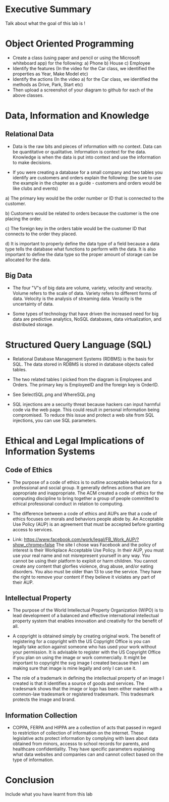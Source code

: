 # Executive Summary
Talk about what the goal of this lab is !

# Object Oriented Programming
* Create a class (using paper and pencil or using the Microsoft whiteboard app) for the following: a) Phone b) House c) Employee
* Identify the features (In the video for the Car class, we identified the properties as Year, Make Model etc)
* Identify the actions (In the video a) for the Car class, we identified the methods as Drive, Park, Start etc)
* Then upload a screenshot of your diagram to github for each of the above classes.

# Data, Information and Knowledge
## Relational Data
* Data is the raw bits and pieces of information with no context. Data can be quantitative or qualitative. Information is context for the data. Knowledge is when the data is put into context and use the information to make decisions.

* If you were creating a database for a small company and two tables you identify are customers and orders explain the following: (be sure to use the example in the chapter as a guide - customers and orders would be like clubs and events) 

a) The primary key would be the order number or ID that is connected to the customer.

b) Customers would be related to orders because the customer is the one placing the order.

c) The foreign key in the orders table would be the customer ID that connects to the order they placed.

d) It is important to properly define the data type of a field because a data type tells the database what functions to perform with the data. It is also important to define the data type so the proper amount of storage can be allocated for the data.

## Big Data
* The four "V"s of big data are volume, variety, velocity and veracity. Volume refers to the scale of data. Variety refers to different forms of data. Velocity is the analysis of streaming data. Veracity is the uncertainty of data.

* Some types of technology that have driven the increased need for big data are predictive analytics, NoSQL databases, data virtualization, and distributed storage.

# Structured Query Language (SQL)
* Relational Database Management Systems (RDBMS) is the basis for SQL. The data stored in RDBMS is stored in database objects called tables. 

* The two related tables I picked from the diagram is Employees and Orders. The primary key is EmployeeID and the foreign key is OrderID.

* See SelectSQL.png and WhereSQL.png

* SQL injections are a security threat because hackers can input harmful code via the web page. This could result in personal information being compromised. To reduce this issue and protect a web site from SQL injections, you can use SQL parameters.

# Ethical and Legal Implications of Information Systems
## Code of Ethics
* The purpose of a code of ethics is to outline acceptable behaviors for a professional and social group. It generally defines actions that are appropriate and inappropriate. The ACM created a code of ethics for the computing discipline to bring together a group of people committed to ethical professional conduct in relation to computing.

* The difference between a code of ethics and AUPs are that a code of ethics focuses on morals and behaviors people abide by. An Acceptable Use Policy (AUP) is an agreement that must be accepted before granting access to services.

* Link: https://www.facebook.com/work/legal/FB_Work_AUP/?show_chrome=false 
The site I chose was Facebook and the policy of interest is their Workplace Acceptable Use Policy. In their AUP, you must use your real name and not misrepresent yourself in any way. You cannot be using their platform to exploit or harm children. You cannot create any content that glorfies violence, drug abuse, and/or eating disorders. You also must be older than 13 to use the service. They have the right to remove your content if they believe it violates any part of their AUP.

## Intellectual Property
* The purpose of the World Intellectual Property Organization (WIPO) is to lead development of a balanced and effective international intellectual property system that enables innovation and creativity for the benefit of all.

* A copyright is obtained simply by creating original work. The benefit of registering for a copyright with the US Copyright Office is you can legally take action against someone who has used your work without your permission. It is advisable to register with the US Copyright Office if you plan on using the image or work commercially. It might be important to copyright the svg image I created because then I am making sure that image is mine legally and only I can use it.

* The role of a trademark in defining the intellectual property of an image I created is that it identifies a source of goods and services. The tradesmark shows that the image or logo has been either marked with a common-law tradesmark or registered tradesmark. This tradesmark protects the image and brand.

## Information Collection
* COPPA, FERPA and HIPPA are a collection of acts that passed in regard to restriction of collection of information on the internet. These legislative acts protect information by complying with laws about data obtained from minors, accesss to school records for parents, and healthcare confidentiality. They have specific parameters explaining what data websites and companies can and cannot collect based on the type of information.

# Conclusion
Include what you have learnt from this lab
